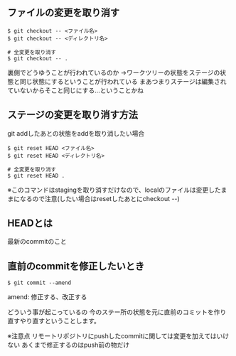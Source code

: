 ## ファイルの変更を取り消す
```
$ git checkout -- <ファイル名>
$ git checkout -- <ディレクトリ名>

# 全変更を取り消す
$ git checkout -- .
```

裏側でどうゆうことが行われているのか
    →ワークツリーの状態をステージの状態と同じ状態にするということが行われている
    まあつまりステージは編集されていないからそこと同じにする…ということかね

## ステージの変更を取り消す方法
git addしたあとの状態をaddを取り消したい場合
```
$ git reset HEAD <ファイル名>
$ git reset HEAD <ディレクトリ名>

# 全変更を取り消す
$ git reset HEAD .
```
※このコマンドはstagingを取り消すだけなので、localのファイルは変更したままになるので注意(したい場合はresetしたあとにcheckout --)

## HEADとは
最新のcommitのこと

## 直前のcommitを修正したいとき
```
$ git commit --amend
```
amend: 修正する、改正する

どういう事が起こっているの
    今のステー所の状態を元に直前のコミットを作り直すやり直すということします。

※注意点
    リモートリポジトリにpushしたcommitに関しては変更を加えてはいけない
    あくまで修正するのはpush前の物だけ